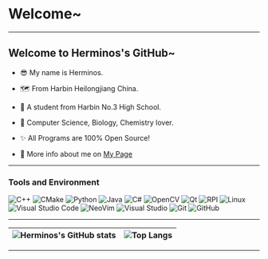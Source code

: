 
# Welcome~
---

## Welcome to Herminos's GitHub~

- 😎 My name is Herminos.

- 🗺️ From Harbin Heilongjiang China.

- 🏫 A student from Harbin No.3 High School.

- 📘 Computer Science, Biology, Chemistry lover.

- ✨ All Programs are 100% Open Source! 

- 🎈 More info about me on [My Page](https://www.herminos.site)

---

### Tools and Environment


![C++](https://img.shields.io/badge/-C++-05122A?style=flat&logo=C%2B%2B&logoColor=00599C)
![CMake](https://img.shields.io/badge/-CMake-05122A?style=flat&logo=CMake&logoColor=064F8C)
![Python](https://img.shields.io/badge/-Python-05122A?style=flat&logo=Python&logoColor=3376AB)
![Java](https://img.shields.io/badge/-OpenJDK-05122A?style=flat&logo=openjdk&logoColor=FFFFFF)
![C#](https://img.shields.io/badge/-C%23-05122A?style=flat&logo=csharp&logoColor=239120)
![OpenCV](https://img.shields.io/badge/-OpenCV-05122A?style=flat&logo=OpenCV&logoColor=5C3EE8)
![Qt](https://img.shields.io/badge/-Qt-05122A?style=flat&logo=qt&logoColor=lightgreen)
![RPI](https://img.shields.io/badge/-RaspberryPi-05122A?style=flat&logo=raspberrypi&logoColor=A22846)
![Linux](https://img.shields.io/badge/-Kubuntu-05122A?style=flat&logo=kubuntu&logoColor=0079C1)
![Visual Studio Code](https://img.shields.io/badge/-VSCode-05122A?style=flat&logo=visualstudiocode&logoColor=00599C)
![NeoVim](https://img.shields.io/badge/-NeoVim-05122A?style=flat&logo=neovim&logoColor=#57A143)
![Visual Studio](https://img.shields.io/badge/-VisualStudio-05122A?style=flat&logo=visualstudio&logoColor=purple)
![Git](https://img.shields.io/badge/-Git-05122A?style=flat&logo=git&logoColor=F05032)
![GitHub](https://img.shields.io/badge/-GitHub-05122A?style=flat&logo=github&logoColor=white)

---

| ![Herminos's GitHub stats](https://github-readme-stats.vercel.app/api?username=Herminos&show_icons=true&theme=radical) | ![Top Langs](https://github-readme-stats.vercel.app/api/top-langs/?username=Herminos&layout=compact) |
| ---- | ---- |
---
